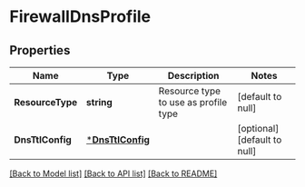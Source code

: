 # FirewallDnsProfile

## Properties
Name | Type | Description | Notes
------------ | ------------- | ------------- | -------------
**ResourceType** | **string** | Resource type to use as profile type | [default to null]
**DnsTtlConfig** | [***DnsTtlConfig**](DnsTtlConfig.md) |  | [optional] [default to null]

[[Back to Model list]](../README.md#documentation-for-models) [[Back to API list]](../README.md#documentation-for-api-endpoints) [[Back to README]](../README.md)

